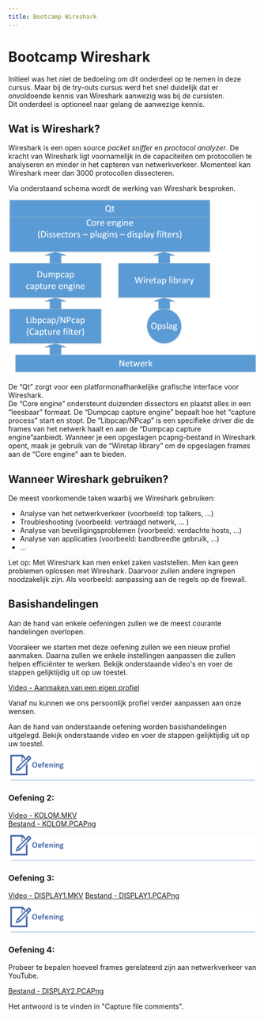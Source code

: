 ```yaml
---
title: Bootcamp Wireshark
---
```


# Bootcamp Wireshark

Initieel was het niet de bedoeling om dit onderdeel op te nemen in deze cursus. Maar bij de try-outs cursus werd het snel duidelijk dat er onvoldoende kennis van Wireshark aanwezig was bij de cursisten.  
Dit onderdeel is optioneel naar gelang de aanwezige kennis.

## Wat is Wireshark?

Wireshark is een open source *packet sniffer* en *proctocol analyzer*. De kracht van Wireshark ligt voornamelijk in de capaciteiten om protocollen te analyseren en minder in het capteren van netwerkverkeer. Momenteel kan Wireshark meer dan 3000 protocollen dissecteren. 

Via onderstaand schema wordt de werking van Wireshark besproken.  

![INTERNAL](./assets/INTERNAL.png)  

De “Qt” zorgt voor een platformonafhankelijke grafische interface voor Wireshark.  
De “Core engine” ondersteunt duizenden dissectors en plaatst alles in een “leesbaar” formaat. 
De “Dumpcap capture engine” bepaalt hoe het “capture process” start en stopt. 
De “Libpcap/NPcap” is een specifieke driver die de frames van het netwerk haalt en aan de 
“Dumpcap capture engine”aanbiedt. 
Wanneer je een opgeslagen pcapng-bestand in Wireshark opent, maak je gebruik van de “Wiretap library” om de opgeslagen frames aan de “Core engine” aan te bieden. 

## Wanneer Wireshark gebruiken?

De meest voorkomende taken waarbij we Wireshark gebruiken: 
- Analyse van het netwerkverkeer (voorbeeld: top talkers, …) 
- Troubleshooting (voorbeeld: vertraagd netwerk, … ) 
- Analyse van beveiligingsproblemen (voorbeeld: verdachte hosts, …) 
- Analyse van applicaties (voorbeeld: bandbreedte gebruik, …) 
- ...

Let op: Met Wireshark kan men enkel zaken vaststellen. Men kan geen problemen oplossen met Wireshark. Daarvoor zullen andere ingrepen noodzakelijk zijn. Als voorbeeld: aanpassing aan de regels op de firewall. 

## Basishandelingen

Aan de hand van enkele oefeningen zullen we de meest courante handelingen overlopen. 

Vooraleer we starten met deze oefening zullen we een nieuw profiel aanmaken.
Daarna zullen we enkele instellingen aanpassen die zullen helpen efficiënter te werken.
Bekijk onderstaande video's en voer de stappen gelijktijdig uit op uw toestel.

[Video - Aanmaken van een eigen profiel](https://opleiding-cybersecurity.be/PROFIEL.mkv)

Vanaf nu kunnen we ons persoonlijk profiel verder aanpassen aan onze wensen.

Aan de hand van onderstaande oefening worden basishandelingen uitgelegd.
Bekijk onderstaande video en voer de stappen gelijktijdig uit op uw toestel.


![OEFENING](./assets/OEFENING.png)
### Oefening 2:

[Video - KOLOM.MKV](https://opleiding-cybersecurity.be/KOLOM.mkv)  
[Bestand - KOLOM.PCAPng](https://opleiding-cybersecurity.be/Kolom.pcapng)  


![OEFENING](./assets/OEFENING.png)
### Oefening 3:

[Video - DISPLAY1.MKV](https://opleiding-cybersecurity.be/DISPLAY1.mkv)
[Bestand - DISPLAY1.PCAPng](https://opleiding-cybersecurity.be/Display1.pcapng)  


![OEFENING](./assets/OEFENING.png)
### Oefening 4:

Probeer te bepalen hoeveel frames gerelateerd zijn aan netwerkverkeer van YouTube.

[Bestand - DISPLAY2.PCAPng](https://opleiding-cybersecurity.be/Display2.pcapng)

Het antwoord is te vinden in "Capture file comments".



